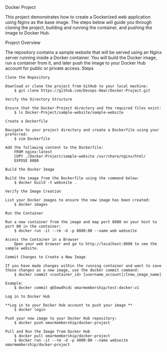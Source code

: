 Docker Project

This project demonstrates how to create a Dockerized web application using Nginx as the base image. The steps below will guide you through cloning the project, building and running the container, and pushing the image to Docker Hub.


Project Overview

The repository contains a sample website that will be served using an Nginx server running inside a Docker container. You will build the Docker image, run a container from it, and later push the image to your Docker Hub account for public or private access.
Steps

    Clone the Repository

    Download or clone the project from GitHub to your local machine:
        $ git clone https://github.com/Devops-Omar/Docker-Project.git

    Verify the Directory Structure

    Ensure that the Docker-Project directory and the required files exist:
        $ ls Docker-Project/sample-website/sample-website

    Create a Dockerfile

    Navigate to your project directory and create a Dockerfile using your preferred:
        $ vim Dockerfile

    Add the following content to the Dockerfile:
        FROM nginx:latest
        COPY ./Docker-Project/sample-website /usr/share/nginx/html/
        EXPOSE 8080

    Build the Docker Image

    Build the image from the Dockerfile using the command below:
        $ docker build -t webseite .

    Verify the Image Creation

    List your Docker images to ensure the new image has been created:
        $ docker images

    Run the Container

    Run a new container from the image and map port 8080 on your host to port 80 in the container:
        $ docker run -it --rm -d -p 8080:80 --name web webseite

    Access the Container in a Browser
        Open your web browser and go to http://localhost:8080 to see the sample website.

    Commit Changes to Create a New Image

    If you have made changes within the running container and want to save those changes as a new image, use the docker commit command:
        $ docker commit <container_id> [username_account]/[new_image_name]

    Example:
        $ docker commit q65ewdhcdc omarmembership/test-docker:v1

    Log in to Docker Hub

    **Log in to your Docker Hub account to push your image **
        $ docker login

    Push your new image to your Docker Hub repository:
        $ docker push omarmembership/docker-project

    Pull and Run the Image from Docker Hub
        $ docker pull omarmembership/docker-project
        $ docker run -it --rm -d -p 4000:80 --name webseite omarmembership/docker-project
